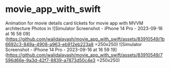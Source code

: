 # movie_app_with_swift
Animation for movie details card tickets for movie app with MVVM architecture
Photos in
![Simulator Screenshot - iPhone 14 Pro - 2023-09-16 at 16 58 09](https://github.com/walidalayash/movie_app_with_swift/assets/83910549/1b6692c3-849a-4908-a963-eb912eb223a8 =250x250)
![Simulator Screenshot - iPhone 14 Pro - 2023-09-16 at 16 59 19](https://github.com/walidalayash/movie_app_with_swift/assets/83910549/7596d66e-9a3d-42f7-8839-a7873d50c4e3 =250x250)
